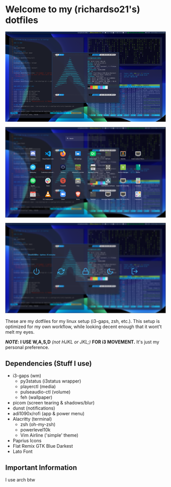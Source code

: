 # Welcome to my (richardso21's) dotfiles

![demo](/imgs/screens/demo.png)

![app menu](/imgs/screens/appmenu.png)

![power menu](/imgs/screens/power.png)

These are my dotfiles for my linux setup (i3-gaps, zsh, etc.). This setup is optimized for my own workflow, while looking decent enough that it wont't melt my eyes.

**_NOTE_: I USE W,A,S,D** _(not HJKL or JKL;)_ **FOR i3 MOVEMENT.** It's just my personal preference.

## Dependencies (Stuff I use)
 - i3-gaps (wm)
   - py3status (i3status wrapper)
   - playerctl (media)
   - pulseaudio-ctl (volume)
   - feh (wallpaper)
 - picom (screen tearing & shadows/blur)
 - dunst (notifications)
 - adi1090x/rofi (app & power menu)
 - Alacritty (terminal)
   - zsh (oh-my-zsh)
   - powerlevel10k
   - Vim Airline ('simple' theme)
 - Paprius Icons
 - Flat Remix GTK Blue Darkest
 - Lato Font

## Important Information
I use arch btw
